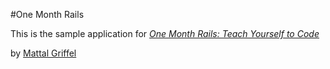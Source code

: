 #One Month Rails

This is the sample application for 
[*One Month Rails: Teach Yourself to Code*](http://onemonthrails.com)

by [Mattal Griffel](http://mattalgriffel.com)